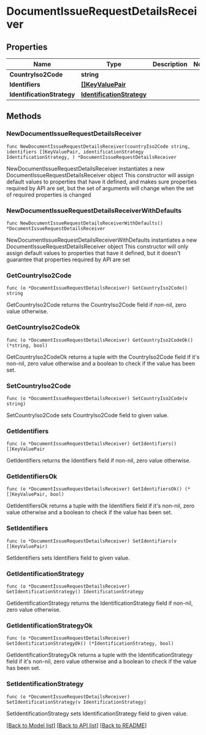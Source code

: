 # DocumentIssueRequestDetailsReceiver

## Properties

Name | Type | Description | Notes
------------ | ------------- | ------------- | -------------
**CountryIso2Code** | **string** |  | 
**Identifiers** | [**[]KeyValuePair**](KeyValuePair.md) |  | 
**IdentificationStrategy** | [**IdentificationStrategy**](IdentificationStrategy.md) |  | 

## Methods

### NewDocumentIssueRequestDetailsReceiver

`func NewDocumentIssueRequestDetailsReceiver(countryIso2Code string, identifiers []KeyValuePair, identificationStrategy IdentificationStrategy, ) *DocumentIssueRequestDetailsReceiver`

NewDocumentIssueRequestDetailsReceiver instantiates a new DocumentIssueRequestDetailsReceiver object
This constructor will assign default values to properties that have it defined,
and makes sure properties required by API are set, but the set of arguments
will change when the set of required properties is changed

### NewDocumentIssueRequestDetailsReceiverWithDefaults

`func NewDocumentIssueRequestDetailsReceiverWithDefaults() *DocumentIssueRequestDetailsReceiver`

NewDocumentIssueRequestDetailsReceiverWithDefaults instantiates a new DocumentIssueRequestDetailsReceiver object
This constructor will only assign default values to properties that have it defined,
but it doesn't guarantee that properties required by API are set

### GetCountryIso2Code

`func (o *DocumentIssueRequestDetailsReceiver) GetCountryIso2Code() string`

GetCountryIso2Code returns the CountryIso2Code field if non-nil, zero value otherwise.

### GetCountryIso2CodeOk

`func (o *DocumentIssueRequestDetailsReceiver) GetCountryIso2CodeOk() (*string, bool)`

GetCountryIso2CodeOk returns a tuple with the CountryIso2Code field if it's non-nil, zero value otherwise
and a boolean to check if the value has been set.

### SetCountryIso2Code

`func (o *DocumentIssueRequestDetailsReceiver) SetCountryIso2Code(v string)`

SetCountryIso2Code sets CountryIso2Code field to given value.


### GetIdentifiers

`func (o *DocumentIssueRequestDetailsReceiver) GetIdentifiers() []KeyValuePair`

GetIdentifiers returns the Identifiers field if non-nil, zero value otherwise.

### GetIdentifiersOk

`func (o *DocumentIssueRequestDetailsReceiver) GetIdentifiersOk() (*[]KeyValuePair, bool)`

GetIdentifiersOk returns a tuple with the Identifiers field if it's non-nil, zero value otherwise
and a boolean to check if the value has been set.

### SetIdentifiers

`func (o *DocumentIssueRequestDetailsReceiver) SetIdentifiers(v []KeyValuePair)`

SetIdentifiers sets Identifiers field to given value.


### GetIdentificationStrategy

`func (o *DocumentIssueRequestDetailsReceiver) GetIdentificationStrategy() IdentificationStrategy`

GetIdentificationStrategy returns the IdentificationStrategy field if non-nil, zero value otherwise.

### GetIdentificationStrategyOk

`func (o *DocumentIssueRequestDetailsReceiver) GetIdentificationStrategyOk() (*IdentificationStrategy, bool)`

GetIdentificationStrategyOk returns a tuple with the IdentificationStrategy field if it's non-nil, zero value otherwise
and a boolean to check if the value has been set.

### SetIdentificationStrategy

`func (o *DocumentIssueRequestDetailsReceiver) SetIdentificationStrategy(v IdentificationStrategy)`

SetIdentificationStrategy sets IdentificationStrategy field to given value.



[[Back to Model list]](../README.md#documentation-for-models) [[Back to API list]](../README.md#documentation-for-api-endpoints) [[Back to README]](../README.md)



